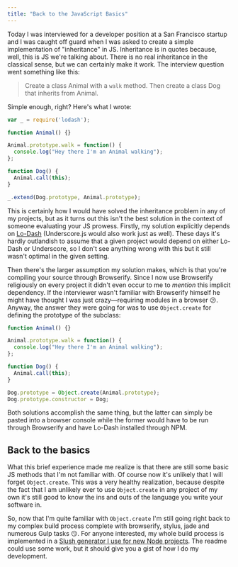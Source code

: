 ```yaml
---
title: "Back to the JavaScript Basics"
---
```


Today I was interviewed for a developer position at a San Francisco startup and I was caught off guard when I was asked to create a simple implementation of "inheritance" in JS. Inheritance is in quotes because, well, this is JS we're talking about. There is no real inheritance in the classical sense, but we can certainly make it work. The interview question went something like this:

> Create a class Animal with a `walk` method. Then create a class Dog that inherits from Animal.

Simple enough, right? Here's what I wrote:

```js
var _ = require('lodash');

function Animal() {}

Animal.prototype.walk = function() {
  console.log("Hey there I'm an Animal walking");
};

function Dog() {
  Animal.call(this);
}

_.extend(Dog.prototype, Animal.prototype);
```

This is certainly how I would have solved the inheritance problem in any of my projects, but as it turns out this isn't the best solution in the context of someone evaluating your JS prowess. Firstly, my solution explicitly depends on [Lo-Dash][lodash] (Underscore.js would also work just as well). These days it's hardly outlandish to assume that a given project would depend on either Lo-Dash or Underscore, so I don't see anything wrong with this but it still wasn't optimal in the given setting.

Then there's the larger assumption my solution makes, which is that you're compiling your source through Browserify. Since I now use Browserify religiously on every project it didn't even occur to me to _mention_ this implicit dependency. If the interviewer wasn't familiar with Browserify himself he might have thought I was just crazy—requiring modules in a browser :confused:. Anyway, the answer they were going for was to use `Object.create` for defining the prototype of the subclass:

```js
function Animal() {}

Animal.prototype.walk = function() {
  console.log("Hey there I'm an Animal walking");
};

function Dog() {
  Animal.call(this);
}

Dog.prototype = Object.create(Animal.prototype);
Dog.prototype.constructor = Dog;
```

Both solutions accomplish the same thing, but the latter can simply be pasted into a browser console while the former would have to be run through Browserify and have Lo-Dash installed through NPM.

## Back to the basics

What this brief experience made me realize is that there are still some basic JS methods that I'm not familiar with. Of course now it's unlikely that I will forget `Object.create`. This was a very healthy realization, because despite the fact that I am unlikely ever to use `Object.create` in any project of my own it's still good to know the ins and outs of the language you write your software in.

So, now that I'm quite familiar with `Object.create` I'm still going right back to my complex build process complete with browserify, stylus, jade and numerous Gulp tasks :smirk:. For anyone interested, my whole build process is implemented in a [Slush generator I use for new Node projects][generator]. The readme could use some work, but it should give you a gist of how I do my development.

[generator]: https://github.com/iansinnott/slush-express-isinn

[lodash]: https://lodash.com/
